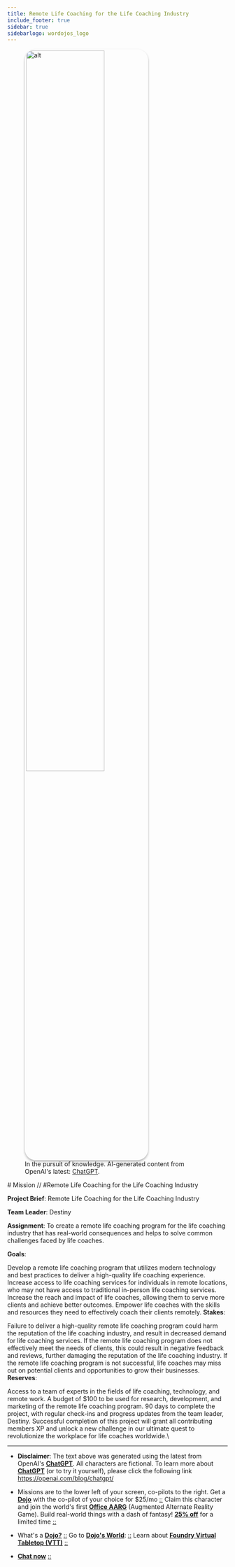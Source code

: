 ```yaml
---
title: Remote Life Coaching for the Life Coaching Industry
include_footer: true
sidebar: true
sidebarlogo: wordojos_logo
---
```

<figure>
    <img src='/uploads/mechs/Barista.png' style="width: 65%;height: 65%;padding: 3px; box-shadow: 0 3px 5px rgba(0,0,0,.3);border-radius: 25px;overflow: hidden;border: none;" align="middle"; alt='alt'; alt='student in hoody with laptop';/>
    <figcaption>In the pursuit of knowledge.  AI-generated content from OpenAI's latest: <a href="https://openai.com/blog/chatgpt/" >ChatGPT</a>.</figcaption>
</figure>
# Mission // #Remote Life Coaching for the Life Coaching Industry

**Project Brief**: Remote Life Coaching for the Life Coaching Industry

**Team Leader**: Destiny

**Assignment**:
To create a remote life coaching program for the life coaching industry that has real-world consequences and helps to solve common challenges faced by life coaches.

**Goals**:

Develop a remote life coaching program that utilizes modern technology and best practices to deliver a high-quality life coaching experience.
Increase access to life coaching services for individuals in remote locations, who may not have access to traditional in-person life coaching services.
Increase the reach and impact of life coaches, allowing them to serve more clients and achieve better outcomes.
Empower life coaches with the skills and resources they need to effectively coach their clients remotely.
**Stakes**:

Failure to deliver a high-quality remote life coaching program could harm the reputation of the life coaching industry, and result in decreased demand for life coaching services.
If the remote life coaching program does not effectively meet the needs of clients, this could result in negative feedback and reviews, further damaging the reputation of the life coaching industry.
If the remote life coaching program is not successful, life coaches may miss out on potential clients and opportunities to grow their businesses.
**Reserves**:

Access to a team of experts in the fields of life coaching, technology, and remote work.
A budget of $100 to be used for research, development, and marketing of the remote life coaching program.
90 days to complete the project, with regular check-ins and progress updates from the team leader, Destiny.
Successful completion of this project will grant all contributing members XP and unlock a new challenge in our ultimate quest to revolutionize the workplace for life coaches worldwide.\

---

* **Disclaimer**: The text above was generated using the latest from OpenAI's [**ChatGPT**](https://openai.com/blog/chatgpt/).  All characters are fictional.  To learn more about [**ChatGPT**](https://openai.com/blog/chatgpt/) (or to try it yourself), please click the following link https://openai.com/blog/chatgpt/

* Missions are to the lower left of your screen, co-pilots to the right. Get a [**Dojo**](https://workmates.live/marketplace) with the co-pilot of your choice for $25/mo [::](https://workmates.live/marketplace)  Claim this character and join the world's first [**Office AARG**](https://dojos.world) (Augmented Alternate Reality Game). Build real-world things with a dash of fantasy! [**25% off**](https://blog.workmates.live/deal-on-a-dojo) for a limited time [::](https://blog.workmates.live/deal-on-a-dojo) 

* What's a [**Dojo?**](https://workdojos.com) [::](https://workdojos.com)  Go to [**Dojo's World**](https://dojos.world): [::](https://dojos.world)  Learn about [**Foundry Virtual Tabletop (VTT)**](https://foundryvtt.com) [::](https://foundryvtt.com/)

* [**Chat now**](https://chat.workmates.live/channel/support) [::](https://chat.workmates.live/channel/support)